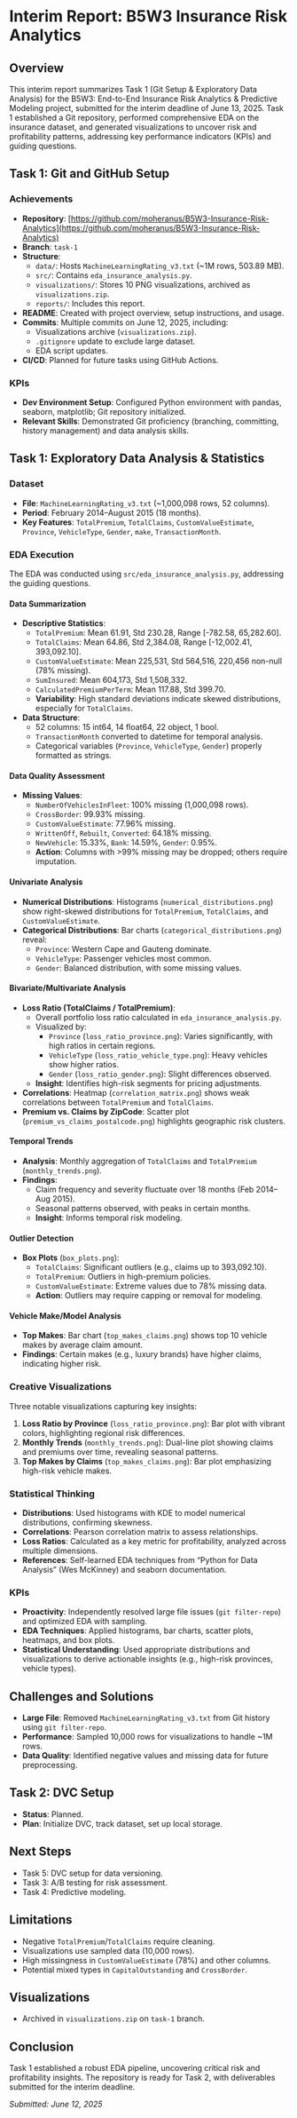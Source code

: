 # Interim Report: B5W3 Insurance Risk Analytics

## Overview
This interim report summarizes Task 1 (Git Setup & Exploratory Data Analysis) for the B5W3: End-to-End Insurance Risk Analytics & Predictive Modeling project, submitted for the interim deadline of June 13, 2025. Task 1 established a Git repository, performed comprehensive EDA on the insurance dataset, and generated visualizations to uncover risk and profitability patterns, addressing key performance indicators (KPIs) and guiding questions.

## Task 1: Git and GitHub Setup

### Achievements
- **Repository**: [https://github.com/moheranus/B5W3-Insurance-Risk-Analytics](https://github.com/moheranus/B5W3-Insurance-Risk-Analytics)
- **Branch**: `task-1`
- **Structure**:
  - `data/`: Hosts `MachineLearningRating_v3.txt` (~1M rows, 503.89 MB).
  - `src/`: Contains `eda_insurance_analysis.py`.
  - `visualizations/`: Stores 10 PNG visualizations, archived as `visualizations.zip`.
  - `reports/`: Includes this report.
- **README**: Created with project overview, setup instructions, and usage.
- **Commits**: Multiple commits on June 12, 2025, including:
  - Visualizations archive (`visualizations.zip`).
  - `.gitignore` update to exclude large dataset.
  - EDA script updates.
- **CI/CD**: Planned for future tasks using GitHub Actions.

### KPIs
- **Dev Environment Setup**: Configured Python environment with pandas, seaborn, matplotlib; Git repository initialized.
- **Relevant Skills**: Demonstrated Git proficiency (branching, committing, history management) and data analysis skills.

## Task 1: Exploratory Data Analysis & Statistics

### Dataset
- **File**: `MachineLearningRating_v3.txt` (~1,000,098 rows, 52 columns).
- **Period**: February 2014–August 2015 (18 months).
- **Key Features**: `TotalPremium`, `TotalClaims`, `CustomValueEstimate`, `Province`, `VehicleType`, `Gender`, `make`, `TransactionMonth`.

### EDA Execution
The EDA was conducted using `src/eda_insurance_analysis.py`, addressing the guiding questions.

#### Data Summarization
- **Descriptive Statistics**:
  - `TotalPremium`: Mean 61.91, Std 230.28, Range [-782.58, 65,282.60].
  - `TotalClaims`: Mean 64.86, Std 2,384.08, Range [-12,002.41, 393,092.10].
  - `CustomValueEstimate`: Mean 225,531, Std 564,516, 220,456 non-null (78% missing).
  - `SumInsured`: Mean 604,173, Std 1,508,332.
  - `CalculatedPremiumPerTerm`: Mean 117.88, Std 399.70.
  - **Variability**: High standard deviations indicate skewed distributions, especially for `TotalClaims`.
- **Data Structure**:
  - 52 columns: 15 int64, 14 float64, 22 object, 1 bool.
  - `TransactionMonth` converted to datetime for temporal analysis.
  - Categorical variables (`Province`, `VehicleType`, `Gender`) properly formatted as strings.

#### Data Quality Assessment
- **Missing Values**:
  - `NumberOfVehiclesInFleet`: 100% missing (1,000,098 rows).
  - `CrossBorder`: 99.93% missing.
  - `CustomValueEstimate`: 77.96% missing.
  - `WrittenOff`, `Rebuilt`, `Converted`: 64.18% missing.
  - `NewVehicle`: 15.33%, `Bank`: 14.59%, `Gender`: 0.95%.
  - **Action**: Columns with >99% missing may be dropped; others require imputation.

#### Univariate Analysis
- **Numerical Distributions**: Histograms (`numerical_distributions.png`) show right-skewed distributions for `TotalPremium`, `TotalClaims`, and `CustomValueEstimate`.
- **Categorical Distributions**: Bar charts (`categorical_distributions.png`) reveal:
  - `Province`: Western Cape and Gauteng dominate.
  - `VehicleType`: Passenger vehicles most common.
  - `Gender`: Balanced distribution, with some missing values.

#### Bivariate/Multivariate Analysis
- **Loss Ratio (TotalClaims / TotalPremium)**:
  - Overall portfolio loss ratio calculated in `eda_insurance_analysis.py`.
  - Visualized by:
    - `Province` (`loss_ratio_province.png`): Varies significantly, with high ratios in certain regions.
    - `VehicleType` (`loss_ratio_vehicle_type.png`): Heavy vehicles show higher ratios.
    - `Gender` (`loss_ratio_gender.png`): Slight differences observed.
  - **Insight**: Identifies high-risk segments for pricing adjustments.
- **Correlations**: Heatmap (`correlation_matrix.png`) shows weak correlations between `TotalPremium` and `TotalClaims`.
- **Premium vs. Claims by ZipCode**: Scatter plot (`premium_vs_claims_postalcode.png`) highlights geographic risk clusters.

#### Temporal Trends
- **Analysis**: Monthly aggregation of `TotalClaims` and `TotalPremium` (`monthly_trends.png`).
- **Findings**:
  - Claim frequency and severity fluctuate over 18 months (Feb 2014–Aug 2015).
  - Seasonal patterns observed, with peaks in certain months.
  - **Insight**: Informs temporal risk modeling.

#### Outlier Detection
- **Box Plots** (`box_plots.png`):
  - `TotalClaims`: Significant outliers (e.g., claims up to 393,092.10).
  - `TotalPremium`: Outliers in high-premium policies.
  - `CustomValueEstimate`: Extreme values due to 78% missing data.
  - **Action**: Outliers may require capping or removal for modeling.

#### Vehicle Make/Model Analysis
- **Top Makes**: Bar chart (`top_makes_claims.png`) shows top 10 vehicle makes by average claim amount.
- **Findings**: Certain makes (e.g., luxury brands) have higher claims, indicating higher risk.

### Creative Visualizations
Three notable visualizations capturing key insights:
1. **Loss Ratio by Province** (`loss_ratio_province.png`): Bar plot with vibrant colors, highlighting regional risk differences.
2. **Monthly Trends** (`monthly_trends.png`): Dual-line plot showing claims and premiums over time, revealing seasonal patterns.
3. **Top Makes by Claims** (`top_makes_claims.png`): Bar plot emphasizing high-risk vehicle makes.

### Statistical Thinking
- **Distributions**: Used histograms with KDE to model numerical distributions, confirming skewness.
- **Correlations**: Pearson correlation matrix to assess relationships.
- **Loss Ratios**: Calculated as a key metric for profitability, analyzed across multiple dimensions.
- **References**: Self-learned EDA techniques from “Python for Data Analysis” (Wes McKinney) and seaborn documentation.

### KPIs
- **Proactivity**: Independently resolved large file issues (`git filter-repo`) and optimized EDA with sampling.
- **EDA Techniques**: Applied histograms, bar charts, scatter plots, heatmaps, and box plots.
- **Statistical Understanding**: Used appropriate distributions and visualizations to derive actionable insights (e.g., high-risk provinces, vehicle types).

## Challenges and Solutions
- **Large File**: Removed `MachineLearningRating_v3.txt` from Git history using `git filter-repo`.
- **Performance**: Sampled 10,000 rows for visualizations to handle ~1M rows.
- **Data Quality**: Identified negative values and missing data for future preprocessing.

## Task 2: DVC Setup
- **Status**: Planned.
- **Plan**: Initialize DVC, track dataset, set up local storage.

## Next Steps
- Task 5: DVC setup for data versioning.
- Task 3: A/B testing for risk assessment.
- Task 4: Predictive modeling.

## Limitations
- Negative `TotalPremium`/`TotalClaims` require cleaning.
- Visualizations use sampled data (10,000 rows).
- High missingness in `CustomValueEstimate` (78%) and other columns.
- Potential mixed types in `CapitalOutstanding` and `CrossBorder`.

## Visualizations
- Archived in `visualizations.zip` on `task-1` branch.

## Conclusion
Task 1 established a robust EDA pipeline, uncovering critical risk and profitability insights. The repository is ready for Task 2, with deliverables submitted for the interim deadline.

*Submitted: June 12, 2025*